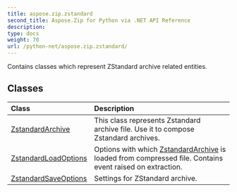 ```yaml
---
title: aspose.zip.zstandard
second_title: Aspose.Zip for Python via .NET API Reference
description: 
type: docs
weight: 70
url: /python-net/aspose.zip.zstandard/
---
```



Contains classes which represent ZStandard archive related entities.

## Classes
| Class | Description |
| :- | :- |
|[ZstandardArchive](/zip/python-net/aspose.zip.zstandard/zstandardarchive/)|This class represents Zstandard archive file. Use it to compose Zstandard archives.|
|[ZstandardLoadOptions](/zip/python-net/aspose.zip.zstandard/zstandardloadoptions/)|Options with which [ZstandardArchive](/zip/python-net/aspose.zip.zstandard/zstandardarchive/) is loaded from compressed file. Contains event raised on extraction.|
|[ZstandardSaveOptions](/zip/python-net/aspose.zip.zstandard/zstandardsaveoptions/)|Settings for ZStandard  archive.|
